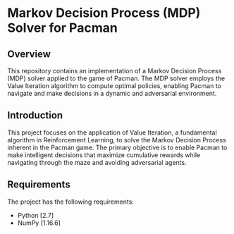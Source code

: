 # Markov Decision Process (MDP) Solver for Pacman

## Overview

This repository contains an implementation of a Markov Decision Process (MDP) solver applied to the game of Pacman. The MDP solver employs the Value Iteration algorithm to compute optimal policies, enabling Pacman to navigate and make decisions in a dynamic and adversarial environment.

## Introduction

This project focuses on the application of Value Iteration, a fundamental algorithm in Reinforcement Learning, to solve the Markov Decision Process inherent in the Pacman game. The primary objective is to enable Pacman to make intelligent decisions that maximize cumulative rewards while navigating through the maze and avoiding adversarial agents.

## Requirements

The project has the following requirements:

- Python [2.7]
- NumPy [1.16.6]
